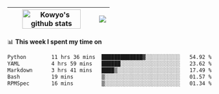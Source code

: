 | <a href="https://github.com/anuraghazra/github-readme-stats"><img width="85%" src="https://github-readme-stats.vercel.app/api?username=kowyo&show_icons=true&hide_border=true&theme=transparent" alt="Kowyo's github stats" /></a> | <a href="https://github.com/anuraghazra/github-readme-stats"><img align="center" src="https://github-readme-stats.vercel.app/api/top-langs/?username=kowyo&exclude_repo=Engineering-Competition-Robot,mobile-robot&hide=c,assembly,shaderlab,hlsl,mathematica,cmake&layout=compact&hide_border=true&theme=transparent" /></a> |
| ------------- | ------------- |

📊 **This week I spent my time on**
<!--START_SECTION:waka-->

```txt
Python        11 hrs 36 mins  █████████████▓░░░░░░░░░░░   54.92 %
YAML          4 hrs 59 mins   ██████░░░░░░░░░░░░░░░░░░░   23.62 %
Markdown      3 hrs 41 mins   ████▒░░░░░░░░░░░░░░░░░░░░   17.49 %
Bash          19 mins         ▒░░░░░░░░░░░░░░░░░░░░░░░░   01.57 %
RPMSpec       16 mins         ▒░░░░░░░░░░░░░░░░░░░░░░░░   01.34 %
```

<!--END_SECTION:waka-->
